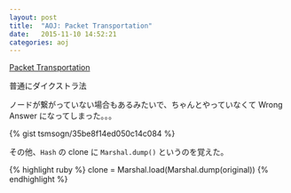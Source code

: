 ```yaml
---
layout: post
title:  "AOJ: Packet Transportation"
date:   2015-11-10 14:52:21
categories: aoj
---
```

[Packet Transportation](http://judge.u-aizu.ac.jp/onlinejudge/description.jsp?id=0144)

普通にダイクストラ法

ノードが繋がっていない場合もあるみたいで、ちゃんとやっていなくて Wrong Answer になってしまった。。。

{% gist tsmsogn/35be8f14ed050c14c084 %}

その他、`Hash` の clone に `Marshal.dump()` というのを覚えた。

{% highlight ruby %}
clone = Marshal.load(Marshal.dump(original))
{% endhighlight %}
